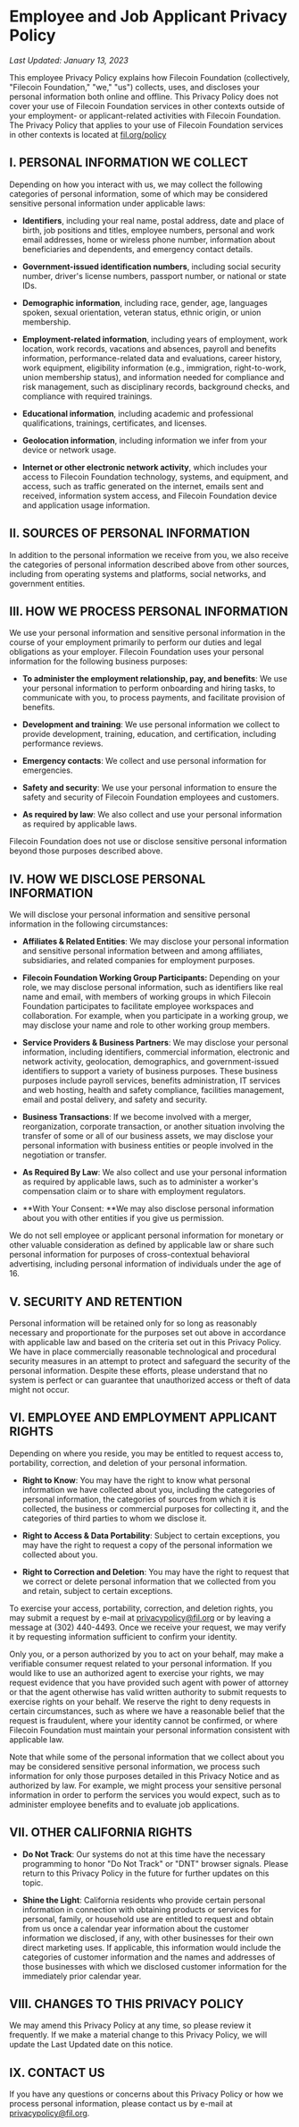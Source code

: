 # Employee and Job Applicant Privacy Policy

_Last Updated: January 13, 2023_

This employee Privacy Policy explains how Filecoin Foundation  (collectively, "Filecoin Foundation," "we," "us") collects, uses, and discloses your personal information both online and offline. This Privacy Policy does not cover your use of Filecoin Foundation services in other contexts outside of your employment- or applicant-related activities with Filecoin Foundation. The Privacy Policy that applies to your use of Filecoin Foundation services in other contexts is located at [fil.org/policy](https://fil.org/policy)

## I. PERSONAL INFORMATION WE COLLECT

Depending on how you interact with us, we may collect the following categories of personal information, some of which may be considered sensitive personal information under applicable laws:

- **Identifiers**, including your real name, postal address, date and place of birth, job positions and titles, employee numbers, personal and work email addresses, home or wireless phone number, information about beneficiaries and dependents, and emergency contact details.

- **Government-issued identification numbers**, including social security number, driver's license numbers, passport number, or national or state IDs.

- **Demographic information**, including race, gender, age, languages spoken, sexual orientation, veteran status, ethnic origin, or union membership.

- **Employment-related information**, including years of employment, work location, work records, vacations and absences, payroll and benefits information, performance-related data and evaluations, career history, work equipment, eligibility information (e.g., immigration, right-to-work, union membership status), and information needed for compliance and risk management, such as disciplinary records, background checks, and compliance with required trainings.

- **Educational information**, including academic and professional qualifications, trainings, certificates, and licenses.

- **Geolocation information**, including information we infer from your device or network usage.

- **Internet or other electronic network activity**, which includes your access to Filecoin Foundation technology, systems, and equipment, and access, such as traffic generated on the internet, emails sent and received, information system access, and Filecoin Foundation device and application usage information.

## II. SOURCES OF PERSONAL INFORMATION

In addition to the personal information we receive from you, we also receive the categories of personal information described above from other sources, including from operating systems and platforms, social networks, and government entities.

## III. HOW WE PROCESS PERSONAL INFORMATION

We use your personal information and sensitive personal information in the course of your employment primarily to perform our duties and legal obligations as your employer. Filecoin Foundation uses your personal information for the following business purposes:

- **To administer the employment relationship, pay, and benefits**: We use your personal information to perform onboarding and hiring tasks, to communicate with you, to process payments, and facilitate provision of benefits.

- **Development and training**: We use personal information we collect to provide development, training, education, and certification, including performance reviews.

- **Emergency contacts**: We collect and use personal information for emergencies.

- **Safety and security**: We use your personal information to ensure the safety and security of Filecoin Foundation employees and customers.

- **As required by law**: We also collect and use your personal information as required by applicable laws.

Filecoin Foundation does not use or disclose sensitive personal information beyond those purposes described above.

## IV. HOW WE DISCLOSE PERSONAL INFORMATION

We will disclose your personal information and sensitive personal information in the following circumstances:

- **Affiliates & Related Entities**: We may disclose your personal information and sensitive personal information between and among affiliates, subsidiaries, and related companies for employment purposes.

- **Filecoin Foundation Working Group Participants:** Depending on your role, we may disclose personal information, such as identifiers like real name and email, with members of working groups in which Filecoin Foundation participates to facilitate employee workspaces and collaboration. For example, when you participate in a working group, we may disclose your name and role to other working group members.

- **Service Providers & Business Partners**: We may disclose your personal information, including identifiers, commercial information, electronic and network activity, geolocation, demographics, and government-issued identifiers to support a variety of business purposes. These business purposes include payroll services, benefits administration, IT services and web hosting, health and safety compliance, facilities management, email and postal delivery, and safety and security.

- **Business Transactions**: If we become involved with a merger, reorganization, corporate transaction, or another situation involving the transfer of some or all of our business assets, we may disclose your personal information with business entities or people involved in the negotiation or transfer.

- **As Required By Law**: We also collect and use your personal information as required by applicable laws, such as to administer a worker's compensation claim or to share with employment regulators.

- **With Your Consent: **We may also disclose personal information about you with other entities if you give us permission.

We do not sell employee or applicant personal information for monetary or other valuable consideration as defined by applicable law or share such personal information for purposes of cross-contextual behavioral advertising, including personal information of individuals under the age of 16.

## V. SECURITY AND RETENTION

Personal information will be retained only for so long as reasonably necessary and proportionate for the purposes set out above in accordance with applicable law and based on the criteria set out in this Privacy Policy. We have in place commercially reasonable technological and procedural security measures in an attempt to protect and safeguard the security of the personal information. Despite these efforts, please understand that no system is perfect or can guarantee that unauthorized access or theft of data might not occur.

## VI. EMPLOYEE AND EMPLOYMENT APPLICANT RIGHTS

Depending on where you reside, you may be entitled to request access to, portability, correction, and deletion of your personal information.

- **Right to Know**: You may have the right to know what personal information we have collected about you, including the categories of personal information, the categories of sources from which it is collected, the business or commercial purposes for collecting it, and the categories of third parties to whom we disclose it.

- **Right to Access & Data Portability**: Subject to certain exceptions, you may have the right to request a copy of the personal information we collected about you.

- **Right to Correction and Deletion**: You may have the right to request that we correct or delete personal information that we collected from you and retain, subject to certain exceptions.

To exercise your access, portability, correction, and deletion rights, you may submit a request by e-mail at privacypolicy@fil.org or by leaving a message at (302) 440-4493. Once we receive your request, we may verify it by requesting information sufficient to confirm your identity.

Only you, or a person authorized by you to act on your behalf, may make a verifiable consumer request related to your personal information. If you would like to use an authorized agent to exercise your rights, we may request evidence that you have provided such agent with power of attorney or that the agent otherwise has valid written authority to submit requests to exercise rights on your behalf. We reserve the right to deny requests in certain circumstances, such as where we have a reasonable belief that the request is fraudulent, where your identity cannot be confirmed, or where Filecoin Foundation must maintain your personal information consistent with applicable law.

Note that while some of the personal information that we collect about you may be considered sensitive personal information, we process such information for only those purposes detailed in this Privacy Notice and as authorized by law. For example, we might process your sensitive personal information in order to perform the services you would expect, such as to administer employee benefits and to evaluate job applications.

## VII. OTHER CALIFORNIA RIGHTS

- **Do Not Track**: Our systems do not at this time have the necessary programming to honor "Do Not Track" or "DNT" browser signals. Please return to this Privacy Policy in the future for further updates on this topic.

- **Shine the Light**: California residents who provide certain personal information in connection with obtaining products or services for personal, family, or household use are entitled to request and obtain from us once a calendar year information about the customer information we disclosed, if any, with other businesses for their own direct marketing uses. If applicable, this information would include the categories of customer information and the names and addresses of those businesses with which we disclosed customer information for the immediately prior calendar year.

## VIII. CHANGES TO THIS PRIVACY POLICY

We may amend this Privacy Policy at any time, so please review it frequently. If we make a material change to this Privacy Policy, we will update the Last Updated date on this notice.

## IX. CONTACT US

If you have any questions or concerns about this Privacy Policy or how we process personal information, please contact us by e-mail at [privacypolicy@fil.org](mailto:privacypolicy@fil.org).
